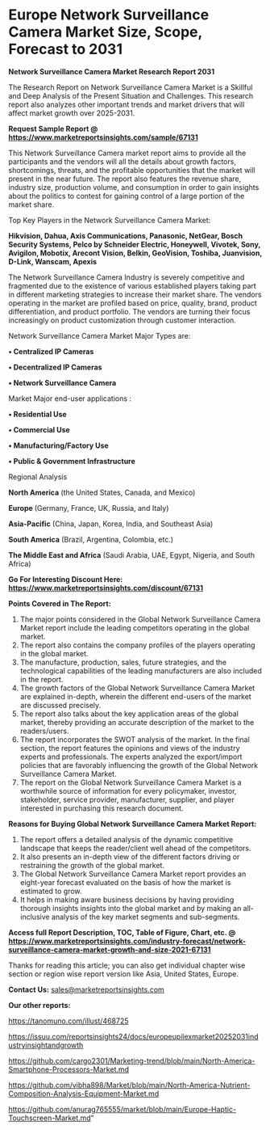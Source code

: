 # Europe Network Surveillance Camera Market Size, Scope, Forecast to 2031

<strong>Network Surveillance Camera Market Research Report 2031</strong>

The Research Report on Network Surveillance Camera Market is a Skillful and Deep Analysis of the Present Situation and Challenges. This research report also analyzes other important trends and market drivers that will affect market growth over 2025-2031.

<strong>Request Sample Report @ <a href=https://www.marketreportsinsights.com/sample/67131>https://www.marketreportsinsights.com/sample/67131</a></strong>

This Network Surveillance Camera market report aims to provide all the participants and the vendors will all the details about growth factors, shortcomings, threats, and the profitable opportunities that the market will present in the near future. The report also features the revenue share, industry size, production volume, and consumption in order to gain insights about the politics to contest for gaining control of a large portion of the market share.

Top Key Players in the Network Surveillance Camera Market:

<strong>Hikvision, Dahua, Axis Communications, Panasonic, NetGear, Bosch Security Systems, Pelco by Schneider Electric, Honeywell, Vivotek, Sony, Avigilon, Mobotix, Arecont Vision, Belkin, GeoVision, Toshiba, Juanvision, D-Link, Wanscam, Apexis</strong>

The Network Surveillance Camera Industry is severely competitive and fragmented due to the existence of various established players taking part in different marketing strategies to increase their market share. The vendors operating in the market are profiled based on price, quality, brand, product differentiation, and product portfolio. The vendors are turning their focus increasingly on product customization through customer interaction.

Network Surveillance Camera Market Major Types are:

<strong>• Centralized IP Cameras

• Decentralized IP Cameras

• Network Surveillance Camera</strong>

Market Major end-user applications :

<strong>• Residential Use

• Commercial Use

• Manufacturing/Factory Use

• Public & Government Infrastructure</strong>

Regional Analysis

</u><strong><b>North America</b></strong> (the United States, Canada, and Mexico)

<strong><b>Europe </b></strong>(Germany, France, UK, Russia, and Italy)

<strong><b>Asia-Pacific</b></strong> (China, Japan, Korea, India, and Southeast Asia)

<strong><b>South America</b></strong> (Brazil, Argentina, Colombia, etc.)

<strong><b>The Middle East and Africa</b></strong> (Saudi Arabia, UAE, Egypt, Nigeria, and South Africa)

<strong>Go For Interesting Discount Here: <a href=https://www.marketreportsinsights.com/discount/67131>https://www.marketreportsinsights.com/discount/67131</a></strong>

<strong>Points Covered in The Report:</strong>
<ol>
  <li>The major points considered in the Global Network Surveillance Camera Market report include the leading competitors operating in the global market.</li>
  <li>The report also contains the company profiles of the players operating in the global market.</li>
  <li>The manufacture, production, sales, future strategies, and the technological capabilities of the leading manufacturers are also included in the report.</li>
  <li>The growth factors of the Global Network Surveillance Camera Market are explained in-depth, wherein the different end-users of the market are discussed precisely.</li>
  <li>The report also talks about the key application areas of the global market, thereby providing an accurate description of the market to the readers/users.</li>
  <li>The report incorporates the SWOT analysis of the market. In the final section, the report features the opinions and views of the industry experts and professionals. The experts analyzed the export/import policies that are favorably influencing the growth of the Global Network Surveillance Camera Market.</li>
  <li>The report on the Global Network Surveillance Camera Market is a worthwhile source of information for every policymaker, investor, stakeholder, service provider, manufacturer, supplier, and player interested in purchasing this research document.</li>
</ol>
<strong>Reasons for Buying Global Network Surveillance Camera Market Report:</strong>

<ol>
  <li>The report offers a detailed analysis of the dynamic competitive landscape that keeps the reader/client well ahead of the competitors.</li>
  <li>It also presents an in-depth view of the different factors driving or restraining the growth of the global market.</li>
  <li>The Global Network Surveillance Camera Market report provides an eight-year forecast evaluated on the basis of how the market is estimated to grow.</li>
  <li>It helps in making aware business decisions by having providing thorough insights insights into the global market and by making an all-inclusive analysis of the key market segments and sub-segments.</li>
</ol>
<strong>Access full Report Description, TOC, Table of Figure, Chart, etc. @ <a href=https://www.marketreportsinsights.com/industry-forecast/network-surveillance-camera-market-growth-and-size-2021-67131>https://www.marketreportsinsights.com/industry-forecast/network-surveillance-camera-market-growth-and-size-2021-67131</a></strong>


Thanks for reading this article; you can also get individual chapter wise section or region wise report version like Asia, United States, Europe.

<strong>Contact Us:</strong>
sales@marketreportsinsights.com

<strong>Our other reports:</strong>

<a href=https://tanomuno.com/illust/468725>https://tanomuno.com/illust/468725</a>

<a href=https://issuu.com/reportsinsights24/docs/europeupilexmarket20252031industryinsightandgrowth>https://issuu.com/reportsinsights24/docs/europeupilexmarket20252031industryinsightandgrowth</a>

<a href=https://github.com/cargo2301/Marketing-trend/blob/main/North-America-Smartphone-Processors-Market.md>https://github.com/cargo2301/Marketing-trend/blob/main/North-America-Smartphone-Processors-Market.md</a>

<a href=https://github.com/vibha898/Market/blob/main/North-America-Nutrient-Composition-Analysis-Equipment-Market.md>https://github.com/vibha898/Market/blob/main/North-America-Nutrient-Composition-Analysis-Equipment-Market.md</a>

<a href=https://github.com/anurag765555/market/blob/main/Europe-Haptic-Touchscreen-Market.md>https://github.com/anurag765555/market/blob/main/Europe-Haptic-Touchscreen-Market.md</a>"
